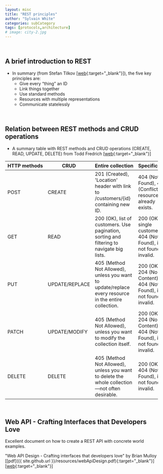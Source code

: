 ```yaml
---
layout: misc
title: "REST principles"
author: "Sylvain White"
categories: subCategory
tags: [protocols,architecture]
# image: city-2.jpg
---
```

<br/>

## A brief introduction to REST

* In summary (from Stefan Tilkov [[web](https://www.infoq.com/articles/rest-introduction/){:target="_blank"}]), the five key principles are:
    * Give every “thing” an ID
    * Link things together
    * Use standard methods
    * Resources with multiple representations
    * Communicate statelessly

<br/>

## Relation between REST methods and CRUD operations 

* A summary table with REST methods and CRUD operations 
(CREATE, READ, UPDATE, DELETE) from Todd Fredrich [[web](https://www.restapitutorial.com/lessons/httpmethods.html){:target="_blank"}]

| HTTP&nbsp;methods | CRUD | Entire&nbsp;collection | Specific&nbsp;item |
|-------------------|------|------------------------|--------------------|
| POST           | CREATE         | 201 (Created), 'Location' header with link to /customers/{id} containing new ID. | 404 (Not Found), 409 (Conflict) if resource already exists.|
| GET            | READ           | 200 (OK), list of customers. Use pagination, sorting and filtering to navigate big lists. | 200 (OK), single customer. 404 (Not Found), if ID not found or invalid.|
| PUT            | UPDATE/REPLACE | 405 (Method Not Allowed), unless you want to update/replace every resource in the entire collection. |200 (OK) or 204 (No Content). 404 (Not Found), if ID not found or invalid.|
| PATCH          | UPDATE/MODIFY  | 405 (Method Not Allowed), unless you want to modify the collection itself. | 200 (OK) or 204 (No Content). 404 (Not Found), if ID not found or invalid.|
| DELETE         | DELETE         |  405 (Method Not Allowed), unless you want to delete the whole collection—not often desirable.| 200 (OK). 404 (Not Found), if ID not found or invalid.|

<br/>

## Web API - Crafting Interfaces that Developers Love

Excellent document on how to create a REST API with concrete world examples.

"Web API Design - Crafting interfaces that developers love" by Brian Mulloy
[[pdf]({{ site.github.url }}/resources/webApiDesign.pdf){:target="_blank"}]
[[web](https://pages.apigee.com/rs/apigee/images/api-design-ebook-2012-03.pdf){:target="_blank"}]